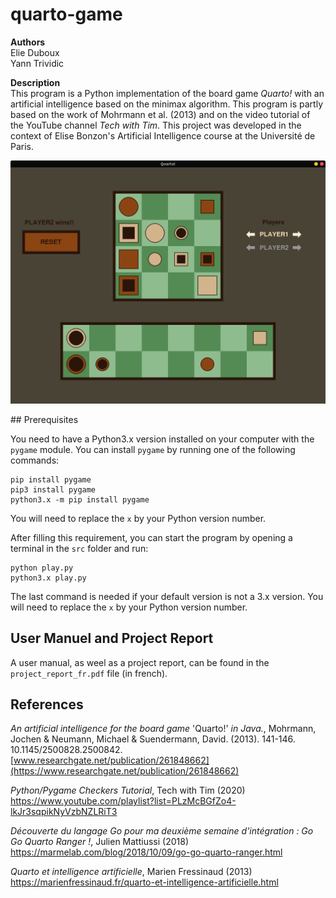 # quarto-game

**Authors**  
Elie Duboux  
Yann Trividic

**Description**  
This program is a Python implementation of the board game *Quarto!* with an artificial intelligence based on the minimax algorithm. This program is partly based on the work of Mohrmann et al. (2013) and on the video tutorial of the YouTube channel *Tech with Tim*. This project was developed in the context of Elise Bonzon's Artificial Intelligence course at the Université de Paris. 

![Main window of the game](https://raw.githubusercontent.com/yanntrividic/quarto-game/main/mainwindow.png)


## Prerequisites

You need to have a Python3.x version installed on your computer with the `pygame` module. You can install `pygame` by running one of the following commands:

    pip install pygame  
    pip3 install pygame  
    python3.x -m pip install pygame  

You will need to replace the `x` by your Python version number.

After filling this requirement, you can start the program by opening a terminal in the `src` folder and run:

    python play.py  
    python3.x play.py  

The last command is needed if your default version is not a 3.x version. 
You will need to replace the `x` by your Python version number.


## User Manuel and Project Report

A user manual, as weel as a project report, can be found in the `project_report_fr.pdf` file (in french).

## References

*An artificial intelligence for the board game* 'Quarto!' *in Java.*, Mohrmann, Jochen & Neumann, Michael & Suendermann, David. (2013). 141-146. 10.1145/2500828.2500842.\
[www.researchgate.net/publication/261848662](https://www.researchgate.net/publication/261848662)

*Python/Pygame Checkers Tutorial*, Tech with Tim (2020)\
<https://www.youtube.com/playlist?list=PLzMcBGfZo4-lkJr3sqpikNyVzbNZLRiT3>

*Découverte du langage Go pour ma deuxième semaine d'intégration : Go Go Quarto Ranger !*, Julien Mattiussi (2018)\
<https://marmelab.com/blog/2018/10/09/go-go-quarto-ranger.html>

*Quarto et intelligence artificielle*, Marien Fressinaud (2013)\
<https://marienfressinaud.fr/quarto-et-intelligence-artificielle.html>
